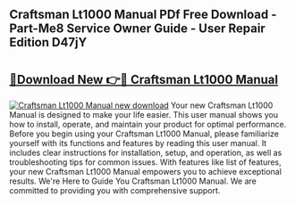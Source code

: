 ## Craftsman Lt1000 Manual PDf Free Download - Part-Me8 Service Owner Guide - User Repair Edition D47jY

# <h2><a href="http://bc12727.oget.top/?id=Craftsman+Lt1000+Manual">🔗Download New 👉🔴 Craftsman Lt1000 Manual</a></h2>

[![Craftsman Lt1000 Manual new download](https://i.imgur.com/5g1atiW.png)](http://bc12727.oget.top/?id=Craftsman+Lt1000+Manual)
Your new Craftsman Lt1000 Manual is designed to make your life easier. This user manual shows you how to install, operate, and maintain your product for optimal performance. Before you begin using your Craftsman Lt1000 Manual, please familiarize yourself with its functions and features by reading this user manual. It includes clear instructions for installation, setup, and operation, as well as troubleshooting tips for common issues. With features like list of features, your new Craftsman Lt1000 Manual empowers you to achieve exceptional results. We're Here to Guide You Craftsman Lt1000 Manual. We are committed to providing you with comprehensive support.
